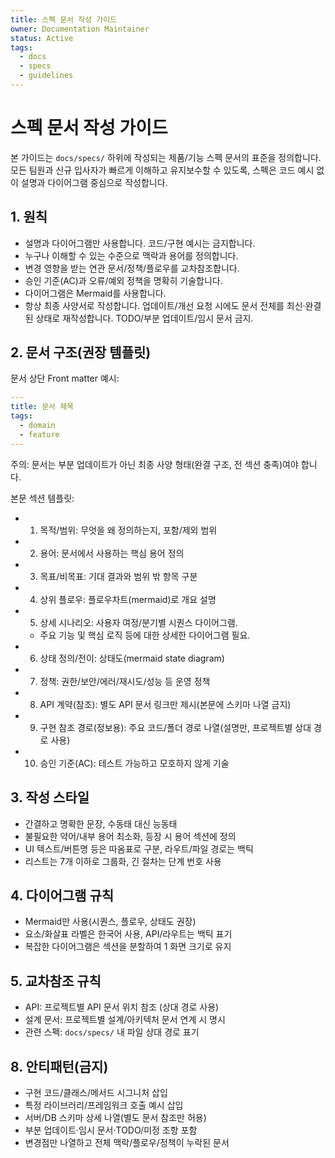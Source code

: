 ```yaml
---
title: 스펙 문서 작성 가이드
owner: Documentation Maintainer
status: Active
tags:
  - docs
  - specs
  - guidelines
---
```


# 스펙 문서 작성 가이드

본 가이드는 `docs/specs/` 하위에 작성되는 제품/기능 스펙 문서의 표준을 정의합니다. 모든 팀원과 신규 입사자가 빠르게 이해하고 유지보수할 수 있도록, 스펙은 코드 예시 없이 설명과 다이어그램 중심으로 작성합니다.

## 1. 원칙
- 설명과 다이어그램만 사용합니다. 코드/구현 예시는 금지합니다.
- 누구나 이해할 수 있는 수준으로 맥락과 용어를 정의합니다.
- 변경 영향을 받는 연관 문서/정책/플로우를 교차참조합니다.
- 승인 기준(AC)과 오류/예외 정책을 명확히 기술합니다.
- 다이어그램은 Mermaid를 사용합니다.
- 항상 최종 사양서로 작성합니다. 업데이트/개선 요청 시에도 문서 전체를 최신·완결된 상태로 재작성합니다. TODO/부분 업데이트/임시 문서 금지.

## 2. 문서 구조(권장 템플릿)

문서 상단 Front matter 예시:

```yaml
---
title: 문서 제목
tags:
  - domain
  - feature
---
```

주의: 문서는 부분 업데이트가 아닌 최종 사양 형태(완결 구조, 전 섹션 충족)여야 합니다.

본문 섹션 템플릿:
- 1. 목적/범위: 무엇을 왜 정의하는지, 포함/제외 범위
- 2. 용어: 문서에서 사용하는 핵심 용어 정의
- 3. 목표/비목표: 기대 결과와 범위 밖 항목 구분
- 4. 상위 플로우: 플로우차트(mermaid)로 개요 설명
- 5. 상세 시나리오: 사용자 여정/분기별 시퀀스 다이어그램.
  - 주요 기능 및 핵심 로직 등에 대한 상세한 다이어그램 필요.
- 6. 상태 정의/전이: 상태도(mermaid state diagram)
- 7. 정책: 권한/보안/에러/재시도/성능 등 운영 정책
- 8. API 계약(참조): 별도 API 문서 링크만 제시(본문에 스키마 나열 금지)
- 9. 구현 참조 경로(정보용): 주요 코드/폴더 경로 나열(설명만, 프로젝트별 상대 경로 사용)
- 10. 승인 기준(AC): 테스트 가능하고 모호하지 않게 기술

## 3. 작성 스타일
- 간결하고 명확한 문장, 수동태 대신 능동태
- 불필요한 약어/내부 용어 최소화, 등장 시 용어 섹션에 정의
- UI 텍스트/버튼명 등은 따옴표로 구분, 라우트/파일 경로는 백틱
- 리스트는 7개 이하로 그룹화, 긴 절차는 단계 번호 사용

## 4. 다이어그램 규칙
- Mermaid만 사용(시퀀스, 플로우, 상태도 권장)
- 요소/화살표 라벨은 한국어 사용, API/라우트는 백틱 표기
- 복잡한 다이어그램은 섹션을 분할하여 1 화면 크기로 유지

## 5. 교차참조 규칙
- API: 프로젝트별 API 문서 위치 참조 (상대 경로 사용)
- 설계 문서: 프로젝트별 설계/아키텍처 문서 연계 시 명시
- 관련 스펙: `docs/specs/` 내 파일 상대 경로 표기

## 8. 안티패턴(금지)
- 구현 코드/클래스/메서드 시그니처 삽입
- 특정 라이브러리/프레임워크 호출 예시 삽입
- 서버/DB 스키마 상세 나열(별도 문서 참조만 허용)
- 부분 업데이트·임시 문서·TODO/미정 조항 포함
- 변경점만 나열하고 전체 맥락/플로우/정책이 누락된 문서